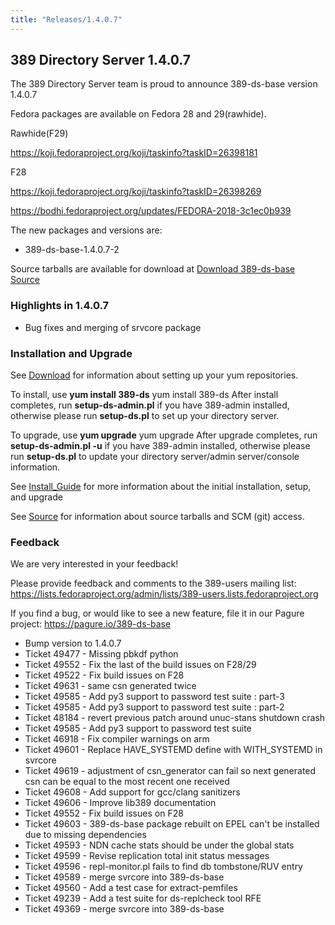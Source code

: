 ```yaml
---
title: "Releases/1.4.0.7"
---
```


389 Directory Server 1.4.0.7
-----------------------------

The 389 Directory Server team is proud to announce 389-ds-base version 1.4.0.7

Fedora packages are available on Fedora 28 and 29(rawhide).

Rawhide(F29)

<https://koji.fedoraproject.org/koji/taskinfo?taskID=26398181>

F28

<https://koji.fedoraproject.org/koji/taskinfo?taskID=26398269>

<https://bodhi.fedoraproject.org/updates/FEDORA-2018-3c1ec0b939>

The new packages and versions are:

-   389-ds-base-1.4.0.7-2

Source tarballs are available for download at [Download 389-ds-base Source](https://releases.pagure.org/389-ds-base/389-ds-base-1.4.0.7.tar.bz2)

### Highlights in 1.4.0.7

- Bug fixes and merging of srvcore package

### Installation and Upgrade 

See [Download](../download.html) for information about setting up your yum repositories.

To install, use **yum install 389-ds** yum install 389-ds After install completes, run **setup-ds-admin.pl** if you have 389-admin installed, otherwise please run **setup-ds.pl** to set up your directory server.

To upgrade, use **yum upgrade** yum upgrade After upgrade completes, run **setup-ds-admin.pl -u** if you have 389-admin installed, otherwise please run **setup-ds.pl** to update your directory server/admin server/console information.

See [Install\_Guide](../legacy/install-guide.html) for more information about the initial installation, setup, and upgrade

See [Source](../development/source.html) for information about source tarballs and SCM (git) access.

### Feedback

We are very interested in your feedback!

Please provide feedback and comments to the 389-users mailing list: <https://lists.fedoraproject.org/admin/lists/389-users.lists.fedoraproject.org>

If you find a bug, or would like to see a new feature, file it in our Pagure project: <https://pagure.io/389-ds-base>

- Bump version to 1.4.0.7
- Ticket 49477 - Missing pbkdf python
- Ticket 49552 - Fix the last of the build issues on F28/29
- Ticket 49522 - Fix build issues on F28
- Ticket 49631 - same csn generated twice
- Ticket 49585 - Add py3 support to password test suite : part-3
- Ticket 49585 - Add py3 support to password test suite : part-2
- Ticket 48184 - revert previous patch around unuc-stans shutdown crash
- Ticket 49585 - Add py3 support to password test suite
- Ticket 46918 - Fix compiler warnings on arm
- Ticket 49601 - Replace HAVE_SYSTEMD define with WITH_SYSTEMD in svrcore
- Ticket 49619 - adjustment of csn_generator can fail so next generated csn can be equal to the most recent one received
- Ticket 49608 - Add support for gcc/clang sanitizers
- Ticket 49606 - Improve lib389 documentation
- Ticket 49552 - Fix build issues on F28
- Ticket 49603 - 389-ds-base package rebuilt on EPEL can't be installed due to missing dependencies
- Ticket 49593 - NDN cache stats should be under the global stats
- Ticket 49599 - Revise replication total init status messages
- Ticket 49596 - repl-monitor.pl fails to find db tombstone/RUV entry
- Ticket 49589 - merge svrcore into 389-ds-base
- Ticket 49560 - Add a test case for extract-pemfiles
- Ticket 49239 - Add a test suite for ds-replcheck tool RFE
- Ticket 49369 - merge svrcore into 389-ds-base


